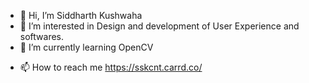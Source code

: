 - 👋 Hi, I’m Siddharth Kushwaha
- 👀 I’m interested in Design and development of User Experience and softwares.
- 🌱 I’m currently learning OpenCV
<!-- - 💞️ I’m looking to collaborate on ... -->
- 📫 How to reach me https://sskcnt.carrd.co/

<!---
Sidd5arth/Sidd5arth is a ✨ special ✨ repository because its `README.md` (this file) appears on your GitHub profile.
You can click the Preview link to take a look at your changes.
--->

